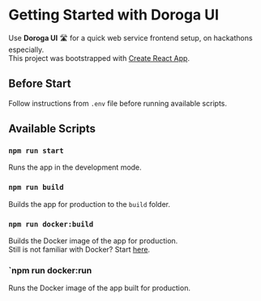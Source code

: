 # Getting Started with Doroga UI

Use **Doroga UI** :motorway: for a quick web service frontend setup, on hackathons especially.\
This project was bootstrapped with [Create React App](https://github.com/facebook/create-react-app).

## Before Start
Follow instructions from `.env` file before running available scripts.

## Available Scripts

### `npm run start`
Runs the app in the development mode.

### `npm run build`
Builds the app for production to the `build` folder.

### `npm run docker:build`
Builds the Docker image of the app for production.\
Still is not familiar with Docker? Start [here](https://www.docker.com/).

### `npm run docker:run
Runs the Docker image of the app built for production.